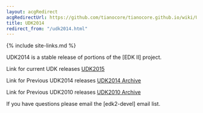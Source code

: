 ```yaml
---
layout: acgRedirect
acgRedirectUrl: https://github.com/tianocore/tianocore.github.io/wiki/UDK2014-Releases
title: UDK2014
redirect_from: "/udk2014.html"
---
```

{% include site-links.md %}

UDK2014 is a stable release of portions of the [EDK II] project.
<br>

Link for current UDK releases <a href="{{baseurl}}/udk/udk2015/">UDK2015</a>  

Link for Previous UDK2014 releases <a href="{{wiki}}/UDK2014-Releases" title="UDK2014 Archive ">UDK2014 Archive</a>

Link for Previous UDK2010 releases <a href="{{wiki}}/UDK2010-Releases" title="UDK2010 Archive ">UDK2010 Archive</a>
 

If you have questions please email the [edk2-devel] email list.

